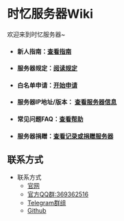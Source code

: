 # 时忆服务器Wiki

欢迎来到时忆服务器~  

- #### 新人指南：[查看指南](guide.md)  
- #### 服务器规定：[阅读规定](rules.md)  
- #### 白名单申请：[开始申请](whitelist.md)
- #### 服务器IP地址/版本： [查看服务器信息](serverlist.md)
- #### 常见问题FAQ：[查看帮助](faq.md)
- #### 服务器捐赠：[查看记录或捐赠服务器](https://docs.qq.com/sheet/BylWFV4BDbil26gVNE1BFYTw0YwAax1tzI5Y2IQmKC2Cjyb921X9Hk0Y2ZAW35tZdF4ZcRVI1)

## 联系方式

- 联系方式
    - [官网](https://www.mcshiyi.com/)
    - [官方QQ群:369362516](https://jq.qq.com/?_wv=1027&k=5pTDqm8)
    - [Telegram群组](https://t.me/mcshiyi)
    - [Github](https://github.com/timory)
 
    
    
